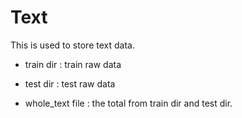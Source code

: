 # Text 

This is used to store text data. 

- train dir : train raw data 

- test dir : test raw data

- whole_text file : the total from train dir and test dir.
